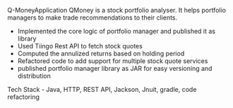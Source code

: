 Q-MoneyApplication
QMoney is a stock portfolio analyser. It helps portfolio managers to make trade recommendations to their clients.
- Implemented the core logic of portfolio manager and published it as library
- Used Tiingo Rest API to fetch stock quotes
- Computed the annulized returns based on holding period
- Refactored code to add support for multiple stock quote services
- published portfolio manager library as JAR for easy versioning and distribution

Tech Stack - Java, HTTP, REST API, Jackson, Jnuit, gradle, code refactoring

